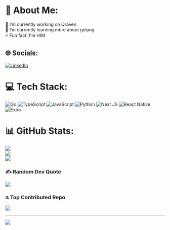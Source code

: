 # 💫 About Me:
🔭 I’m currently working on Qraven<br>🌱 I’m currently learning more about golang<br>⚡ Fun fact: I'm HIM


## 🌐 Socials:
[![LinkedIn](https://img.shields.io/badge/LinkedIn-%230077B5.svg?logo=linkedin&logoColor=white)](https://linkedin.com/in/in/dubjay) 

# 💻 Tech Stack:
![Go](https://img.shields.io/badge/go-%2300ADD8.svg?style=for-the-badge&logo=go&logoColor=white) ![TypeScript](https://img.shields.io/badge/typescript-%23007ACC.svg?style=for-the-badge&logo=typescript&logoColor=white) ![JavaScript](https://img.shields.io/badge/javascript-%23323330.svg?style=for-the-badge&logo=javascript&logoColor=%23F7DF1E) ![Python](https://img.shields.io/badge/python-3670A0?style=for-the-badge&logo=python&logoColor=ffdd54) ![Next JS](https://img.shields.io/badge/Next-black?style=for-the-badge&logo=next.js&logoColor=white) ![React Native](https://img.shields.io/badge/react_native-%2320232a.svg?style=for-the-badge&logo=react&logoColor=%2361DAFB) ![Expo](https://img.shields.io/badge/expo-1C1E24?style=for-the-badge&logo=expo&logoColor=#D04A37)
# 📊 GitHub Stats:
![](https://github-readme-stats.vercel.app/api?username=Dubjay18&theme=dark&hide_border=false&include_all_commits=false&count_private=true)<br/>
![](https://github-readme-streak-stats.herokuapp.com/?user=Dubjay18&theme=dark&hide_border=false)<br/>
![](https://github-readme-stats.vercel.app/api/top-langs/?username=Dubjay18&theme=dark&hide_border=false&include_all_commits=false&count_private=true&layout=compact)

### ✍️ Random Dev Quote
![](https://quotes-github-readme.vercel.app/api?type=horizontal&theme=radical)

### 🔝 Top Contributed Repo
![](https://github-contributor-stats.vercel.app/api?username=Dubjay18&limit=5&theme=dark&combine_all_yearly_contributions=true)

---
[![](https://visitcount.itsvg.in/api?id=Dubjay18&icon=8&color=9)](https://visitcount.itsvg.in)
